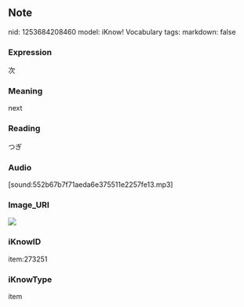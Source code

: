 ## Note
nid: 1253684208460
model: iKnow! Vocabulary
tags: 
markdown: false

### Expression
次

### Meaning
next

### Reading
つぎ

### Audio
[sound:552b67b7f71aeda6e375511e2257fe13.mp3]

### Image_URI
<img src="cad12256f45feed6af21195e1fd1245e.jpg">

### iKnowID
item:273251

### iKnowType
item
